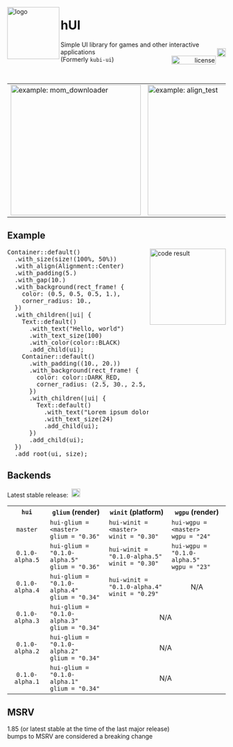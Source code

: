 <p></p><p></p>
<img src="https://raw.githubusercontent.com/griffi-gh/hui/master/.assets/hui.svg" width="120" align="left" alt="logo">
<h1>hUI</h1>
<div>
  <span>
    Simple UI library for games and other interactive applications
  </span><a href="https://crates.io/crates/hui" float="right">
    <img alt="crates.io" src="https://img.shields.io/crates/v/hui.svg?style=flat-square" align="right" height="20">
  </a><br><a href="./LICENSE.txt" align="right" float="right">
    <img alt="license" src="https://img.shields.io/github/license/griffi-gh/hui?style=flat-square" align="right" width="102" height="20">
  </a><span>
    (Formerly <code>kubi-ui</code>)
  </span>
</div>
<p></p>
<br clear="all">

<table align="center">
  <td>
    <img src="https://raw.githubusercontent.com/griffi-gh/hui/master/.assets/demo0.gif" width="300" alt="example: mom_downloader">
  </td>
  <td>
    <img src="https://raw.githubusercontent.com/griffi-gh/hui/master/.assets/demo1.gif" width="300" alt="example: align_test">
  </td>
</table>

<h2>Example</h2>
<img src="https://raw.githubusercontent.com/griffi-gh/hui/master/.assets/exemplaris.png"
  height="175" align="right" float="right" alt="code result">
<pre lang="rust">Container::default()
  .with_size(size!(100%, 50%))
  .with_align(Alignment::Center)
  .with_padding(5.)
  .with_gap(10.)
  .with_background(rect_frame! {
    color: (0.5, 0.5, 0.5, 1.),
    corner_radius: 10.,
  })
  .with_children(|ui| {
    Text::default()
      .with_text("Hello, world")
      .with_text_size(100)
      .with_color(color::BLACK)
      .add_child(ui);
    Container::default()
      .with_padding((10., 20.))
      .with_background(rect_frame! {
        color: color::DARK_RED,
        corner_radius: (2.5, 30., 2.5, 2.5),
      })
      .with_children(|ui| {
        Text::default()
          .with_text("Lorem ipsum dolor sit amet, consectetur adipiscing elit.")
          .with_text_size(24)
          .add_child(ui);
      })
      .add_child(ui);
  })
  .add_root(ui, size);</pre>

<h2>Backends</h2>
<p>
  Latest stable release:&nbsp;
  <a href="https://crates.io/crates/hui" float="right">
    <img alt="crates.io" src="https://img.shields.io/crates/v/hui.svg?style=flat-square&label=&color=0d1117" height="20">
  </a>
</p>
<table>
  <tr>
    <th align="center">
      <code>hui</code>
    </th>
    <th align="center">
      <code>glium</code> (render)
    </th>
    <th align="center">
      <code>winit</code> (platform)
    </th>
    <th align="center">
      <code>wgpu</code> (render)
    </th>
  </tr>
  <tr>
    <td align="center">
      <code>master</code>
    </th>
    <td>
      <code>hui-glium = &lt;master&gt;</code><br>
      <code>glium = "0.36"</code>
    </td>
    <td>
      <code>hui-winit = &lt;master&gt;</code><br>
      <code>winit = "0.30"</code>
    </td>
    <td>
      <code>hui-wgpu = &lt;master&gt;</code><br>
      <code>wgpu = "24"</code>
    </td>
  </tr>
  <tr>
    <td align="center">
      <code>0.1.0-alpha.5</code>
    </th>
    <td>
      <code>hui-glium = "0.1.0-alpha.5"</code><br>
      <code>glium = "0.36"</code>
    </td>
    <td>
      <code>hui-winit = "0.1.0-alpha.5"</code><br>
      <code>winit = "0.30"</code>
    </td>
    <td>
      <code>hui-wgpu = "0.1.0-alpha.5"</code><br>
      <code>wgpu = "23"</code>
    </td>
  </tr>
  <tr>
    <td align="center">
      <code>0.1.0-alpha.4</code>
    </th>
    <td>
      <code>hui-glium = "0.1.0-alpha.4"</code><br>
      <code>glium = "0.34"</code>
    </td>
    <td>
      <code>hui-winit = "0.1.0-alpha.4"</code><br>
      <code>winit = "0.29"</code>
    </td>
    <td align="center">N/A</td>
  </tr>
  <tr>
    <td align="center">
      <code>0.1.0-alpha.3</code>
    </th>
    <td>
      <code>hui-glium = "0.1.0-alpha.3"</code><br>
      <code>glium = "0.34"</code>
    </td>
    <td align="center" colspan="2">N/A</td>
  </tr>
  <tr>
    <td align="center">
      <code>0.1.0-alpha.2</code>
    </th>
    <td>
      <code>hui-glium = "0.1.0-alpha.2"</code><br>
      <code>glium = "0.34"</code>
    </td>
    <td align="center" colspan="2">N/A</td>
  </tr>
  <tr>
    <td align="center">
      <code>0.1.0-alpha.1</code>
    </th>
    <td>
      <code>hui-glium = "0.1.0-alpha.1"</code><br>
      <code>glium = "0.34"</code>
    </td>
    <td align="center" colspan="2">N/A</td>
  </tr>
  <!-- <tr>
    <td align="center">
      <code>0.0.2</code>
    </th>
    <td>
      <code>hui-glium = "0.0.2"</code><br>
      <code>glium = "0.34"</code>
    </td>
    <td align="center">-</td>
  </tr>
  <tr>
    <td align="center">
      <code>0.0.1</code>
    </th>
    <td>
      <code>hui-glium = "0.0.1"</code><br>
      <code>glium = "0.34"</code>
    </td>
    <td align="center">-</td>
  </tr> -->
</table>

<h2>MSRV</h2>
1.85 (or latest stable at the time of the last major release)<br>
bumps to MSRV are considered a breaking change
